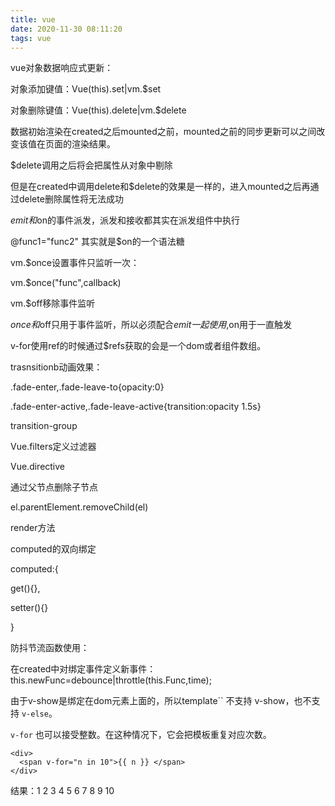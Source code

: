 ```yaml
---
title: vue
date: 2020-11-30 08:11:20
tags: vue
---
```


vue对象数据响应式更新：

对象添加键值：Vue(this).set|vm.$set

对象删除键值：Vue(this).delete|vm.$delete

<!--more-->

数据初始渲染在created之后mounted之前，mounted之前的同步更新可以之间改变该值在页面的渲染结果。

$delete调用之后将会把属性从对象中剔除

但是在created中调用delete和$delete的效果是一样的，进入mounted之后再通过delete删除属性将无法成功



$emit和$on的事件派发，派发和接收都其实在派发组件中执行

@func1="func2" 其实就是$on的一个语法糖



vm.$once设置事件只监听一次：

vm.$once("func",callback)

vm.$off移除事件监听

$once和$off只用于事件监听，所以必须配合$emit一起使用,$on用于一直触发



v-for使用ref的时候通过$refs获取的会是一个dom或者组件数组。



trasnsitionb动画效果：

.fade-enter,.fade-leave-to{opacity:0}

.fade-enter-active,.fade-leave-active{transition:opacity 1.5s}



transition-group



Vue.filters定义过滤器



Vue.directive

通过父节点删除子节点

el.parentElement.removeChild(el)



render方法



computed的双向绑定

computed:{

 get(){},

setter(){}

}



防抖节流函数使用：

在created中对绑定事件定义新事件：this.newFunc=debounce|throttle(this.Func,time);



由于v-show是绑定在dom元素上面的，所以template`` 不支持 v-show，也不支持 `v-else`。 



 `v-for` 也可以接受整数。在这种情况下，它会把模板重复对应次数。 

```vue
<div>
  <span v-for="n in 10">{{ n }} </span>
</div>
```

结果：1 2 3 4 5 6 7 8 9 10

